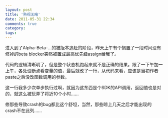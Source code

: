 ```yaml
---
layout: post
title: '熟视无睹'
date: 2011-05-31 22:34
comments: true
category: 
tags:
---
```

    

进入到了Alpha-Beta-…的被版本追赶的阶段，昨天上午有个搁置了一段时间没有修掉的beta blocker突然被置成最高优先级assign给我了。

代码的逻辑清晰明了，但是整个状态机跑起来就不是正确的结果。跟了一下午加一上午，各处设断点看变量的值，最后就改了一行，从代码来看，应该是当初作者paste之后没改函数调用的参数。

这一行我多少次单步执行过啊，就因为这东西是个SDK的API调用，返回值也是对的，就这么被玩弄了将近10个小时……

修那些导致crash的bug都比这个舒坦，当然，那些晾上几天之后才能出现的crash不在此列……
